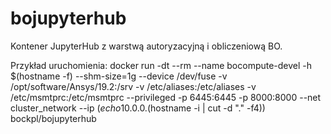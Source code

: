 # bojupyterhub
Kontener JupyterHub z warstwą autoryzacyjną i obliczeniową BO.

Przykład uruchomienia:
docker run -dt --rm --name bocompute-devel -h $(hostname -f) --shm-size=1g --device /dev/fuse -v /opt/software/Ansys/19.2:/srv -v /etc/aliases:/etc/aliases -v /etc/msmtprc:/etc/msmtprc --privileged -p 6445:6445 -p 8000:8000 --net cluster_network --ip $(echo 10.0.0.$(hostname -i | cut -d "." -f4)) bockpl/bojupyterhub